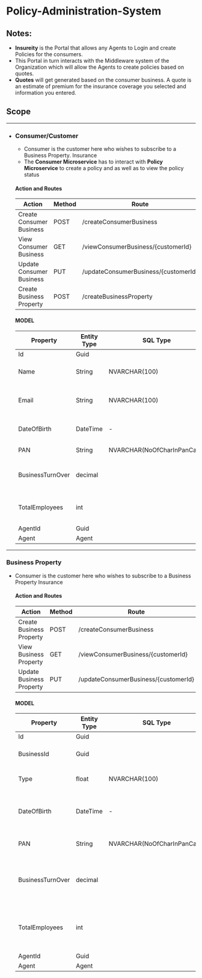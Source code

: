 # Policy-Administration-System

## Notes:

- **Insureity** is the Portal that allows any Agents to Login and create Policies for the consumers.
- This Portal in turn interacts with the Middleware system of the Organization which will allow the Agents to create policies based on quotes.
- **Quotes** will get generated based on the consumer business. A quote is an estimate of premium for the insurance coverage you selected and information you entered.

## Scope

---

- ### Consumer/Customer

  - Consumer is the customer here who wishes to subscribe to a Business Property. Insurance
  - The **Consumer Microservice** has to interact with **Policy Microservice** to create a policy and as well as to view the policy status

  #### Action and Routes

  | Action                   | Method | Route                                |
  | ------------------------ | ------ | ------------------------------------ |
  | Create Consumer Business | POST   | /createConsumerBusiness              |
  | View Consumer Business   | GET    | /viewConsumerBusiness/{customerId}   |
  | Update Consumer Business | PUT    | /updateConsumerBusiness/{customerId} |
  | Create Business Property | POST   | /createBusinessProperty              |

  #### MODEL

  | Property         | Entity Type | SQL Type                    | Tags | Validation                                                 |
  | ---------------- | ----------- | --------------------------- | ---- | ---------------------------------------------------------- |
  | Id               | Guid        |                             |      |                                                            |
  | Name             | String      | NVARCHAR(100)               |      | **MINLENGTH**=3, **MAXLENGTH** = 100                       |
  | Email            | String      | NVARCHAR(100)               |      | **MINLENGTH**=3, **MAXLENGTH** = 100, **Check your Email** |
  | DateOfBirth      | DateTime    | -                           |      | DateOfBirth must be before present time                    |
  | PAN              | String      | NVARCHAR(NoOfCharInPanCard) |      | Validate For Pancard                                       |
  | BusinessTurnOver | decimal     |                             |      | Buisness turnover must be greater and equals to zero       |
  | TotalEmployees   | int         |                             |      | Total Employee must be greater and equals to zero          |
  | AgentId          | Guid        |                             |      |                                                            |
  | Agent            | Agent       |                             |      |                                                            |

---

### Business Property

- Consumer is the customer here who wishes to subscribe to a Business Property Insurance

  #### Action and Routes

  | Action                   | Method | Route                                |
  | ------------------------ | ------ | ------------------------------------ |
  | Create Business Property | POST   | /createConsumerBusiness              |
  | View Business Property   | GET    | /viewConsumerBusiness/{customerId}   |
  | Update Business Property | PUT    | /updateConsumerBusiness/{customerId} |

  #### MODEL

  | Property         | Entity Type | SQL Type                    | Tags | Validation                                           |
  | ---------------- | ----------- | --------------------------- | ---- | ---------------------------------------------------- |
  | Id               | Guid        |                             |      |                                                      |
  | BusinessId       | Guid        |                             |      | Must be a valid BusinessID                           |
  | Type             | float       | NVARCHAR(100)               |      | Must be greater than 0                               |
  | DateOfBirth      | DateTime    | -                           |      | DateOfBirth must be before present time              |
  | PAN              | String      | NVARCHAR(NoOfCharInPanCard) |      | Validate For Pancard                                 |
  | BusinessTurnOver | decimal     |                             |      | Buisness turnover must be greater and equals to zero |
  | TotalEmployees   | int         |                             |      | Total Employee must be greater and equals to zero    |
  | AgentId          | Guid        |                             |      |                                                      |
  | Agent            | Agent       |                             |      |                                                      |
